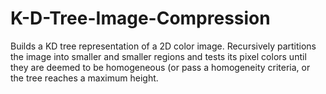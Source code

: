 # K-D-Tree-Image-Compression

Builds a KD tree representation of a 2D color image. Recursively partitions the image into smaller and smaller regions and tests its pixel colors until they are deemed to be homogeneous (or pass a homogeneity criteria, or the tree reaches a maximum height.
